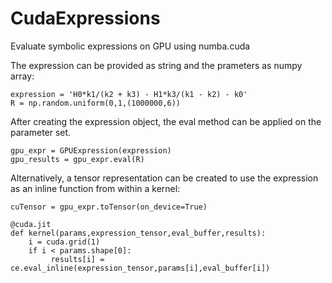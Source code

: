 # CudaExpressions
Evaluate symbolic expressions on GPU using numba.cuda

The expression can be provided as string and the prameters as numpy array:
```
expression = 'H0*k1/(k2 + k3) - H1*k3/(k1 - k2) - k0'
R = np.random.uniform(0,1,(1000000,6))
```

After creating the expression object, the eval method can be applied on the parameter set. 
```
gpu_expr = GPUExpression(expression)
gpu_results = gpu_expr.eval(R)
```

Alternatively, a tensor representation can be created to use the expression as an inline function from within a kernel:
```
cuTensor = gpu_expr.toTensor(on_device=True)

@cuda.jit
def kernel(params,expression_tensor,eval_buffer,results):
    i = cuda.grid(1)
    if i < params.shape[0]:
         results[i] = ce.eval_inline(expression_tensor,params[i],eval_buffer[i])
```
